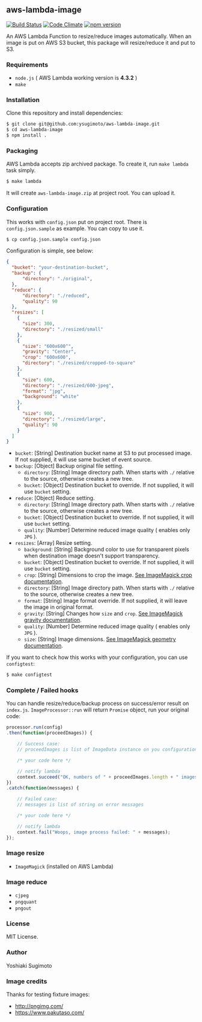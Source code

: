 ## aws-lambda-image

[![Build Status](https://travis-ci.org/ysugimoto/aws-lambda-image.svg?branch=master)](https://travis-ci.org/ysugimoto/aws-lambda-image)
[![Code Climate](https://codeclimate.com/github/ysugimoto/aws-lambda-image/badges/gpa.svg)](https://codeclimate.com/github/ysugimoto/aws-lambda-image)
[![npm version](https://badge.fury.io/js/aws-lambda-image.svg)](https://badge.fury.io/js/aws-lambda-image)

An AWS Lambda Function to resize/reduce images automatically. When an image is put on AWS S3 bucket, this package will resize/reduce it and put to S3.

### Requirements

- `node.js` ( AWS Lambda working version is **4.3.2** )
- `make`

### Installation

Clone this repository and install dependencies:

```bash
$ git clone git@github.com:ysugimoto/aws-lambda-image.git
$ cd aws-lambda-image
$ npm install .
```

### Packaging

AWS Lambda accepts zip archived package. To create it, run `make lambda` task simply.

```bash
$ make lambda
```

It will create `aws-lambda-image.zip` at project root. You can upload it.

### Configuration

This works with `config.json` put on project root. There is `config.json.sample` as example. You can copy to use it.

```bash
$ cp config.json.sample config.json
```

Configuration is simple, see below:

```json
{
  "bucket": "your-destination-bucket",
  "backup": {
      "directory": "./original",
  },
  "reduce": {
      "directory": "./reduced",
      "quality": 90
  },
  "resizes": [
    {
      "size": 300,
      "directory": "./resized/small"
    },
    {
      "size": "600x600^",
      "gravity": "Center",
      "crop": "600x600",
      "directory": "./resized/cropped-to-square"
    },
    {
      "size": 600,
      "directory": "./resized/600-jpeg",
      "format": "jpg",
      "background": "white"
    },
    {
      "size": 900,
      "directory": "./resized/large",
      "quality": 90
    }
  ]
}
```

- `bucket`: [String] Destination bucket name at S3 to put processed image. If not supplied, it will use same bucket of event source.
- `backup`: [Object] Backup original file setting.
  - `directory`: [String] Image directory path. When starts with `./` relative to the source, otherwise creates a new tree.
  - `bucket`: [Object] Destination bucket to override. If not supplied, it will use `bucket` setting.
- `reduce`: [Object] Reduce setting.
  - `directory`: [String] Image directory path. When starts with `./` relative to the source, otherwise creates a new tree.
  - `bucket`: [Object] Destination bucket to override. If not supplied, it will use `bucket` setting.
  - `quality`: [Number] Determine reduced image quality ( enables only `JPG` ).
- `resizes`: [Array] Resize setting.
  - `background`: [String] Background color to use for transparent pixels when destination image doesn't support transparency.
  - `bucket`: [Object] Destination bucket to override. If not supplied, it will use `bucket` setting.
  - `crop`: [String] Dimensions to crop the image. [See ImageMagick crop documentation](http://imagemagick.org/script/command-line-options.php#crop).
  - `directory`: [String] Image directory path. When starts with `./` relative to the source, otherwise creates a new tree.
  - `format`: [String] Image format override. If not supplied, it will leave the image in original format.
  - `gravity`: [String] Changes how `size` and `crop`. [See ImageMagick gravity documentation](http://imagemagick.org/script/command-line-options.php#gravity).
  - `quality`: [Number] Determine reduced image quality ( enables only `JPG` ).
  - `size`: [String] Image dimensions. [See ImageMagick geometry documentation](http://imagemagick.org/script/command-line-processing.php#geometry).

If you want to check how this works with your configuration, you can use `configtest`:

```bash
$ make configtest
```

### Complete / Failed hooks

You can handle resize/reduce/backup process on success/error result on `index.js`. `ImageProcessor::run` will return `Promise` object, run your original code:

```javascript
processor.run(config)
.then(function(proceedImages)) {

    // Success case:
    // proceedImages is list of ImageData instance on you configuration

    /* your code here */

    // notify lambda
    context.succeed("OK, numbers of " + proceedImages.length + " images has proceeded.");
})
.catch(function(messages) {

    // Failed case:
    // messages is list of string on error messages

    /* your code here */

    // notify lambda
    context.fail("Woops, image process failed: " + messages);
});
```

### Image resize

- `ImageMagick` (installed on AWS Lambda)

### Image reduce

- `cjpeg`
- `pngquant`
- `pngout`

### License

MIT License.

### Author

Yoshiaki Sugimoto

### Image credits

Thanks for testing fixture images:

- http://pngimg.com/
- https://www.pakutaso.com/
